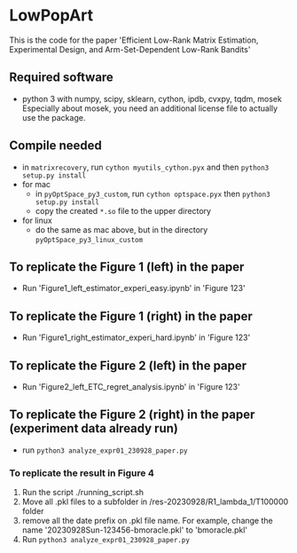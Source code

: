# LowPopArt

This is the code for the paper 'Efficient Low-Rank Matrix Estimation, Experimental Design, and Arm-Set-Dependent Low-Rank Bandits'

## Required software
 - python 3 with numpy, scipy, sklearn, cython, ipdb, cvxpy, tqdm, mosek
Especially about mosek, you need an additional license file to actually use the package.

## Compile needed
 - in `matrixrecovery`, run `cython myutils_cython.pyx` and then `python3 setup.py install`
 - for mac
    - in `pyOptSpace_py3_custom`, run `cython optspace.pyx` then `python3 setup.py install`
    - copy the created `*.so` file to the upper directory
 - for linux
    - do the same as mac above, but in the directory `pyOptSpace_py3_linux_custom`

## To replicate the Figure 1 (left) in the paper
- Run 'Figure1_left_estimator_experi_easy.ipynb' in 'Figure 123'

## To replicate the Figure 1 (right) in the paper
- Run 'Figure1_right_estimator_experi_hard.ipynb' in 'Figure 123'

## To replicate the Figure 2 (left) in the paper
- Run 'Figure2_left_ETC_regret_analysis.ipynb' in 'Figure 123'

## To replicate the Figure 2 (right) in the paper (experiment data already run)
 - run `python3 analyze_expr01_230928_paper.py`

### To replicate the result in Figure 4
  1. Run the script ./running_script.sh
  2. Move all .pkl files to a subfolder in /res-20230928/R1_lambda_1/T100000 folder 
  3. remove all the date prefix on .pkl file name. For example, change the name '20230928Sun-123456-bmoracle.pkl' to 'bmoracle.pkl'
  4. Run `python3 analyze_expr01_230928_paper.py`


<!--
# License

This SDK is distributed under the [Apache License, Version 2.0](http://www.apache.org/licenses/LICENSE-2.0), see [LICENSE](./LICENSE) and [NOTICE](./NOTICE) for more information.
-->
